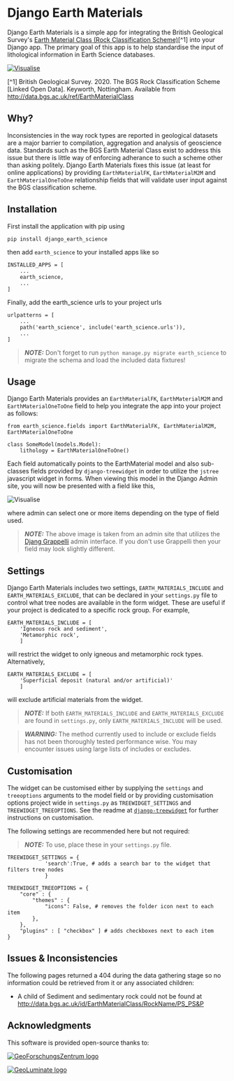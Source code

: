 # Django Earth Materials

Django Earth Materials is a simple app for integrating the British Geological Survey's [Earth Material Class (Rock Classification Scheme)](https://data.bgs.ac.uk/doc/EarthMaterialClass.html)[^1] into your Django app. The primary goal of this app is to help standardise the input of lithological information in Earth Science databases. 

[![Visualise](https://geoluminate.github.io/django-earth-science/images/visualise.png)](https://geoluminate.github.io/django-earth-science/visualise/earth_materials.html)

[^1] British Geological Survey. 2020. The BGS Rock Classification Scheme [Linked Open Data]. Keyworth, Nottingham. Available from http://data.bgs.ac.uk/ref/EarthMaterialClass

## Why?

Inconsistencies in the way rock types are reported in geological datasets are a major barrier to compilation, aggregation and analysis of geoscience data. Standards such as the BGS Earth Material Class exist to address this issue but there is little way of enforcing adherance to such a scheme other than asking politely. Django Earth Materials fixes this issue (at least for online applications) by providing `EarthMaterialFK`, `EarthMaterialM2M` and `EarthMaterialOneToOne` relationship fields that will validate user input against the BGS classification scheme.

## Installation

First install the application with pip using

    pip install django_earth_science

then add `earth_science` to your installed apps like so

    INSTALLED_APPS = [
        ...
        earth_science,
        ...
    ]

Finally, add the earth_science urls to your project urls

    urlpatterns = [
        ...
        path('earth_science', include('earth_science.urls')),
        ...
    ]

> **_NOTE:_**  Don't forget to run `python manage.py migrate earth_science` to migrate the schema and load the included data fixtures!


## Usage

Django Earth Materials provides an `EarthMaterialFK`, `EarthMaterialM2M` and `EarthMaterialOneToOne` field to help you integrate the app into your project as follows:

    from earth_science.fields import EarthMaterialFK, EarthMaterialM2M, EarthMaterialOneToOne

    class SomeModel(models.Model):
        lithology = EarthMaterialOneToOne()

Each field automatically points to the EarthMaterial model and also sub-classes fields provided by `django-treewidget` in order to utilize the `jstree` javascript widget in forms. When viewing this model in the Django Admin site, you will now be presented with a field like this,

![Visualise](https://geoluminate.github.io/django-earth-materials/images/admin_widget.PNG)

where admin can select one or more items depending on the type of field used. 

> **_NOTE:_**  The above image is taken from an admin site that utilizes the [Djang Grappelli](https://grappelliproject.com) admin interface. If you don't use Grappelli then your field may look slightly different.


## Settings

Django Earth Materials includes two settings, `EARTH_MATERIALS_INCLUDE` and `EARTH_MATERIALS_EXCLUDE`, that can be declared in your `settings.py` file to control what tree nodes are available in the form widget. These are useful if your project is dedicated to a specific rock group. For example, 

    EARTH_MATERIALS_INCLUDE = [
        'Igneous rock and sediment',
        'Metamorphic rock',
        ]

will restrict the widget to only igneous and metamorphic rock types. Alternatively,

    EARTH_MATERIALS_EXCLUDE = [
        'Superficial deposit (natural and/or artificial)'
        ]
        
will exclude artificial materials from the widget.

> **_NOTE:_** If both `EARTH_MATERIALS_INCLUDE` and `EARTH_MATERIALS_EXCLUDE` are found in `settings.py`, only `EARTH_MATERIALS_INCLUDE` will be used.

> **_WARNING:_**  The method currently used to include or exclude fields has not been thoroughly tested performance wise. You may encounter issues using large lists of includes or excludes.

## Customisation

The widget can be customised either by supplying the `settings` and `treeoptions` arguments to the model field or by providing customisation options project wide in `settings.py` as `TREEWIDGET_SETTINGS` and `TREEWIDGET_TREEOPTIONS`. See the readme at [`django-treewidget`](https://github.com/netzkolchose/django-treewidget) for further instructions on customisation.

The following settings are recommended here but not required:

> **_NOTE:_**  To use, place these in your `settings.py` file.

    TREEWIDGET_SETTINGS = {
                'search':True, # adds a search bar to the widget that filters tree nodes
                }
                
    TREEWIDGET_TREEOPTIONS = {
        "core" : {
            "themes" : {
                "icons": False, # removes the folder icon next to each item
            },
        },
        "plugins" : [ "checkbox" ] # adds checkboxes next to each item
    }


## Issues & Inconsistencies

The following pages returned a 404 during the data gathering stage so no information could be retrieved from it or any associated children:

* A child of Sediment and sedimentary rock could not be found at http://data.bgs.ac.uk/id/EarthMaterialClass/RockName/PS_PS&P 

## Acknowledgments

This software is provided open-source thanks to:

[![GeoForschungsZentrum logo](https://geoluminate.github.io/images/gfz_logo.png)](https://www.gfz-potsdam.de)

[![GeoLuminate logo](https://geoluminate.github.io/images/standard_w1000.png)](https://www.geoluminate.com.au)